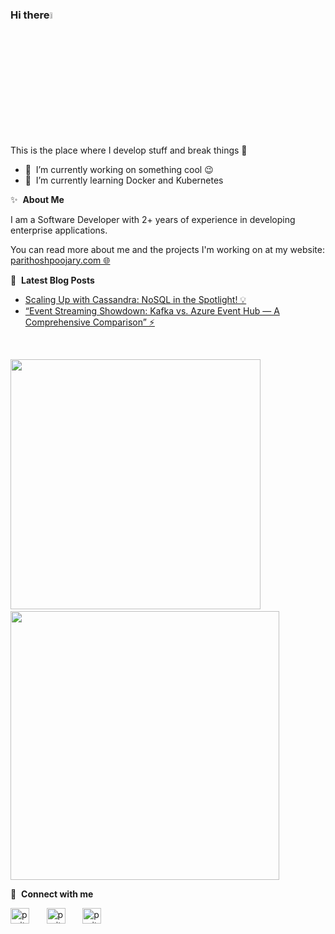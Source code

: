 ### Hi there<a href="https://parithoshpoojary-portfolio.vercel.app/home"><img src="https://media.giphy.com/media/hvRJCLFzcasrR4ia7z/giphy.gif" width="5%"></a>
This is the place where I develop stuff and break things :rofl:

- 🔭 &nbsp;I’m currently working on something cool :wink:
- 🌱 &nbsp;I’m currently learning Docker and Kubernetes

✨ &nbsp;**About Me**

I am a Software Developer with 2+ years of experience in developing enterprise applications.


You can read more about me and the projects I'm working on at my website: <a href="https://parithoshpoojary-portfolio.vercel.app/home" target="blank" rel="noopener noreferrer">parithoshpoojary.com&nbsp;🌐</a>

📕 &nbsp;**Latest Blog Posts**
<!-- BLOG-POST-LIST:START -->
- [Scaling Up with Cassandra: NoSQL in the Spotlight! 💡](https://dev.to/parithoshpoojary/scaling-up-with-cassandra-nosql-in-the-spotlight-ibn)
- [“Event Streaming Showdown: Kafka vs. Azure Event Hub — A Comprehensive Comparison” ⚡](https://dev.to/parithoshpoojary/event-streaming-showdown-kafka-vs-azure-event-hub-a-comprehensive-comparison-dp5)
<!-- BLOG-POST-LIST:END -->

</br>

<p align = "left">
  <img src = "https://github-readme-stats.vercel.app/api?username=parithoshpoojary&show_icons=true&theme=bear" width = 400>&nbsp;&nbsp;&nbsp;&nbsp;&nbsp;&nbsp;&nbsp;&nbsp;&nbsp;
  <img src = "https://github-readme-streak-stats.herokuapp.com?user=parithoshpoojary&theme=dark&hide_border=true" width = 430>
</p>


🔗 &nbsp;**Connect with me**
<p align="left">
<a href="https://dev.to/parithoshpoojary" target="blank"><img align="center" src="https://cdn.jsdelivr.net/npm/simple-icons@3.0.1/icons/dev-dot-to.svg" alt="parithoshpoojary" height="25" width="30"/></a>&nbsp;&nbsp;&nbsp;&nbsp;&nbsp;&nbsp;
<a href="https://twitter.com/thePPoojary" target="blank"><img align="center" src="https://raw.githubusercontent.com/rahuldkjain/github-profile-readme-generator/master/src/images/icons/Social/twitter.svg" alt="parithoshpoojary" height="25" width="30" /></a>&nbsp;&nbsp;&nbsp;&nbsp;&nbsp;&nbsp;
<a href="https://www.linkedin.com/in/parithoshpoojary/" target="blank"><img align="center" src="https://raw.githubusercontent.com/rahuldkjain/github-profile-readme-generator/master/src/images/icons/Social/linked-in-alt.svg" alt="parithoshpoojary" height="25" width="30" /></a>
